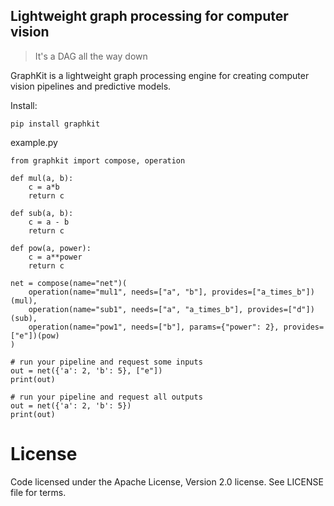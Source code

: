 ## Lightweight graph processing for computer vision

> It's a DAG all the way down

GraphKit is a lightweight graph processing engine for creating computer vision pipelines and predictive models.

Install:

```
pip install graphkit
```    

example.py

```
from graphkit import compose, operation

def mul(a, b):
    c = a*b
    return c

def sub(a, b):
    c = a - b
    return c

def pow(a, power):
    c = a**power
    return c

net = compose(name="net")(
    operation(name="mul1", needs=["a", "b"], provides=["a_times_b"])(mul),
    operation(name="sub1", needs=["a", "a_times_b"], provides=["d"])(sub),
    operation(name="pow1", needs=["b"], params={"power": 2}, provides=["e"])(pow)
)

# run your pipeline and request some inputs
out = net({'a': 2, 'b': 5}, ["e"])
print(out)

# run your pipeline and request all outputs
out = net({'a': 2, 'b': 5})
print(out)

```

# License

Code licensed under the Apache License, Version 2.0 license. See LICENSE file for terms.
